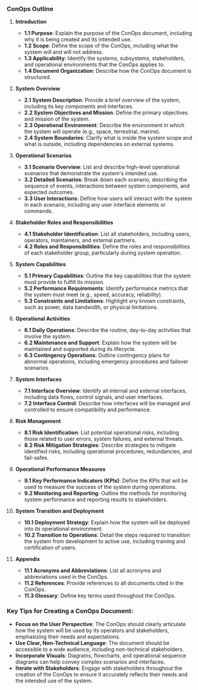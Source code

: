 
### ConOps Outline

1. **Introduction**
   - **1.1 Purpose**: Explain the purpose of the ConOps document, including why it is being created and its intended use.
   - **1.2 Scope**: Define the scope of the ConOps, including what the system will and will not address.
   - **1.3 Applicability**: Identify the systems, subsystems, stakeholders, and operational environments that the ConOps applies to.
   - **1.4 Document Organization**: Describe how the ConOps document is structured.

2. **System Overview**
   - **2.1 System Description**: Provide a brief overview of the system, including its key components and interfaces.
   - **2.2 System Objectives and Mission**: Define the primary objectives and mission of the system.
   - **2.3 Operational Environment**: Describe the environment in which the system will operate (e.g., space, terrestrial, marine).
   - **2.4 System Boundaries**: Clarify what is inside the system scope and what is outside, including dependencies on external systems.

3. **Operational Scenarios**
   - **3.1 Scenario Overview**: List and describe high-level operational scenarios that demonstrate the system's intended use.
   - **3.2 Detailed Scenarios**: Break down each scenario, describing the sequence of events, interactions between system components, and expected outcomes.
   - **3.3 User Interactions**: Define how users will interact with the system in each scenario, including any user interface elements or commands.

4. **Stakeholder Roles and Responsibilities**
   - **4.1 Stakeholder Identification**: List all stakeholders, including users, operators, maintainers, and external partners.
   - **4.2 Roles and Responsibilities**: Define the roles and responsibilities of each stakeholder group, particularly during system operation.

5. **System Capabilities**
   - **5.1 Primary Capabilities**: Outline the key capabilities that the system must provide to fulfill its mission.
   - **5.2 Performance Requirements**: Identify performance metrics that the system must meet (e.g., speed, accuracy, reliability).
   - **5.3 Constraints and Limitations**: Highlight any known constraints, such as power, data bandwidth, or physical limitations.

6. **Operational Activities**
   - **6.1 Daily Operations**: Describe the routine, day-to-day activities that involve the system.
   - **6.2 Maintenance and Support**: Explain how the system will be maintained and supported during its lifecycle.
   - **6.3 Contingency Operations**: Outline contingency plans for abnormal operations, including emergency procedures and failover scenarios.

7. **System Interfaces**
   - **7.1 Interface Overview**: Identify all internal and external interfaces, including data flows, control signals, and user interfaces.
   - **7.2 Interface Control**: Describe how interfaces will be managed and controlled to ensure compatibility and performance.

8. **Risk Management**
   - **8.1 Risk Identification**: List potential operational risks, including those related to user errors, system failures, and external threats.
   - **8.2 Risk Mitigation Strategies**: Describe strategies to mitigate identified risks, including operational procedures, redundancies, and fail-safes.

9. **Operational Performance Measures**
   - **9.1 Key Performance Indicators (KPIs)**: Define the KPIs that will be used to measure the success of the system during operations.
   - **9.2 Monitoring and Reporting**: Outline the methods for monitoring system performance and reporting results to stakeholders.

10. **System Transition and Deployment**
    - **10.1 Deployment Strategy**: Explain how the system will be deployed into its operational environment.
    - **10.2 Transition to Operations**: Detail the steps required to transition the system from development to active use, including training and certification of users.

11. **Appendix**
    - **11.1 Acronyms and Abbreviations**: List all acronyms and abbreviations used in the ConOps.
    - **11.2 References**: Provide references to all documents cited in the ConOps.
    - **11.3 Glossary**: Define key terms used throughout the ConOps.

### Key Tips for Creating a ConOps Document:
- **Focus on the User Perspective**: The ConOps should clearly articulate how the system will be used by its operators and stakeholders, emphasizing their needs and expectations.
- **Use Clear, Non-Technical Language**: The document should be accessible to a wide audience, including non-technical stakeholders.
- **Incorporate Visuals**: Diagrams, flowcharts, and operational sequence diagrams can help convey complex scenarios and interfaces.
- **Iterate with Stakeholders**: Engage with stakeholders throughout the creation of the ConOps to ensure it accurately reflects their needs and the intended use of the system.
